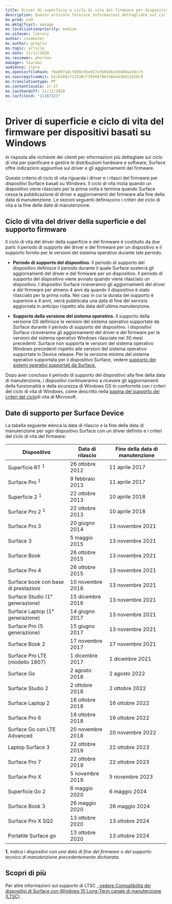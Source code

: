 ```yaml
---
title: Driver di superficie e ciclo di vita del firmware per dispositivi basati su Windows
description: Questo articolo fornisce informazioni dettagliate sul ciclo di vita per pianificare e gestire le distribuzioni hardware e software.
ms.prod: w10
ms.mktglfcycl: manage
ms.localizationpriority: medium
ms.sitesec: library
author: coveminer
ms.author: greglin
ms.topic: article
ms.date: 11/12/2020
ms.reviewer: phorton
manager: laurawi
audience: itpro
ms.openlocfilehash: f8a097a8cf889c65ed27e7b04dbe2840da2ebcc9
ms.sourcegitcommit: b1c630dcf12530cf7034478bfe66ad3bb11b59c9
ms.translationtype: MT
ms.contentlocale: it-IT
ms.lasthandoff: 11/12/2020
ms.locfileid: "11167323"
---
```

# Driver di superficie e ciclo di vita del firmware per dispositivi basati su Windows
 
In risposta alle richieste dei clienti per informazioni più dettagliate sul ciclo di vita per pianificare e gestire le distribuzioni hardware e software, Surface offre indicazioni aggiuntive sul driver e gli aggiornamenti del firmware.
 
Questo criterio di ciclo di vita riguarda i driver e i rilasci del firmware per dispositivi Surface basati su Windows. Il ciclo di vita inizia quando un dispositivo viene rilasciato per la prima volta e termina quando Surface cessa la pubblicazione di driver e aggiornamenti del firmware alla fine della data di manutenzione. Le sezioni seguenti definiscono i criteri del ciclo di vita e la fine delle date di manutenzione.

## Ciclo di vita del driver della superficie e del supporto firmware
 
Il ciclo di vita del driver della superficie e del firmware è costituito da due parti: il periodo di supporto del driver e del firmware per un dispositivo e il supporto fornito per le versioni del sistema operativo durante tale periodo.

- **Periodo di supporto del dispositivo.** Il periodo di supporto del dispositivo definisce il periodo durante il quale Surface sosterrà gli aggiornamenti del driver e del firmware per un dispositivo. Il periodo di supporto del dispositivo viene avviato quando viene rilasciato un dispositivo. I dispositivi Surface riceveranno gli aggiornamenti del driver e del firmware per almeno 4 anni da quando il dispositivo è stato rilasciato per la prima volta. Nei casi in cui la durata del supporto è superiore a 4 anni, verrà pubblicata una data di fine del servizio aggiornata in anticipo rispetto alla data dell'ultima manutenzione.

- **Supporto della versione del sistema operativo.** Il supporto della versione OS definisce le versioni del sistema operativo supportate da Surface durante il periodo di supporto del dispositivo. I dispositivi Surface riceveranno gli aggiornamenti del driver e del firmware per le versioni del sistema operativo Windows rilasciate nei 30 mesi precedenti. Surface non supporta le versioni del sistema operativo Windows precedenti rispetto alle versioni del sistema operativo supportate in Device release. Per la versione minima del sistema operativo supportata per il dispositivo Surface, vedere [supporto dei sistemi operativi supportati da Surface.](https://support.microsoft.com/help/2858199/surface-supported-operating-systems)  

 
Dopo aver concluso il periodo di supporto del dispositivo alla fine della data di manutenzione, i dispositivi continueranno a ricevere gli aggiornamenti della funzionalità e della sicurezza di Windows OS in conformità con i criteri del ciclo di vita di Windows, come descritto nella  [pagina del supporto dei criteri del ciclo](https://support.microsoft.com/hub/4095338/microsoft-lifecycle-policy)di vita di Microsoft.
 

## Date di supporto per Surface Device

La tabella seguente elenca la data di rilascio e la fine della data di manutenzione per ogni dispositivo Surface con un driver definito e i criteri del ciclo di vita del firmware:
 

 Dispositivo                             | Data di rilascio | Fine della data di manutenzione |
| ---------------------------------- | ------------ | --------------------- |
| Superficie RT <sup> 1</sup>             | 26 ottobre 2012   | 11 aprile 2017             |
| Surface Pro <sup> 1</sup>            | 9 febbraio 2013     | 11 aprile 2017             |
| Superficie 2 <sup> 1</sup>              | 22 ottobre 2013   | 10 aprile 2018             |
| Surface Pro 2 <sup> 1</sup>          | 22 ottobre 2013   | 10 aprile 2018             |
| Surface Pro 3                      | 20 giugno 2014    | 13 novembre 2021            |
| Surface 3                          | 5 maggio 2015     | 13 novembre 2021            |
| Surface Book                       | 26 ottobre 2015   | 13 novembre 2021            |
| Surface Pro 4                      | 26 ottobre 2015   | 13 novembre 2021            |
| Surface book con base di prestazioni | 10 novembre 2016   | 13 novembre 2021            |
| Surface Studio (1° generazione)           | 15 dicembre 2016   | 13 novembre 2021            |
| Surface Laptop (1° generazione)           | 14 giugno 2017    | 13 novembre 2021            |
| Surface Pro (5 generazione)              | 15 giugno 2017    | 13 novembre 2021            |
| Surface Book 2                     | 17 novembre 2017   | 17 novembre 2021            |
| Surface Pro LTE (modello 1807)       | 1 dicembre 2017    | 1 dicembre 2021             |
| Surface Go                         | 2 agosto 2018     | 2 agosto 2022              |
| Surface Studio 2                   | 2 ottobre 2018    | 2 ottobre 2022             |
| Surface Laptop 2                   | 16 ottobre 2018   | 16 ottobre 2022            |
| Surface Pro 6                      | 16 ottobre 2018   | 16 ottobre 2022            |
| Surface Go con LTE Advanced       | 20 novembre 2018   | 20 novembre 2022            |
| Laptop Surface 3                   | 22 ottobre 2019   | 22 ottobre 2023            |
| Surface Pro 7                      | 22 ottobre 2019   | 22 ottobre 2023            |
| Surface Pro X                      | 5 novembre 2019    | 5 novembre 2023             |
| Superficie Go 2                       | 6 maggio 2020     | 6 maggio 2024              |
| Surface Book 3                     | 26 maggio 2020    | 26 maggio 2024             |
| Surface Pro X SQ2                  | 13 ottobre 2020   | 13 ottobre 2024            |
| Portatile Surface go                  | 13 ottobre 2020   | 13 ottobre 2024            |

 
 **1.** *indica i dispositivi con una data di fine del firmware o del supporto tecnico di manutenzione precedentemente dichiarata.*
 
## Scopri di più

Per altre informazioni sul supporto di LTSC [, vedere Compatibilità dei dispositivi di Surface con Windows 10 Long-Term canale di manutenzione (LTSC)](surface-device-compatibility-with-windows-10-ltsc.md)
 
 

